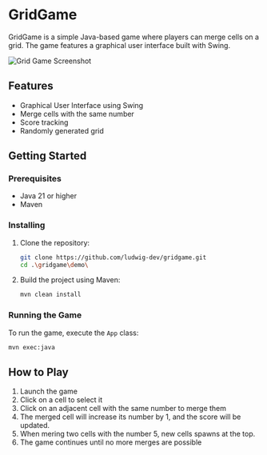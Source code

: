 # GridGame

GridGame is a simple Java-based game where players can merge cells on a grid. The game features a graphical user interface built with Swing.

![Grid Game Screenshot](https://github.com/ludwig-dev/GridGame/blob/main/GridGame.png)
## Features

- Graphical User Interface using Swing
- Merge cells with the same number
- Score tracking
- Randomly generated grid

## Getting Started
### Prerequisites

- Java 21 or higher
- Maven

### Installing

1. Clone the repository:
    ```sh
    git clone https://github.com/ludwig-dev/gridgame.git
    cd .\gridgame\demo\
    ```

2. Build the project using Maven:
    ```sh
    mvn clean install
    ```

### Running the Game

To run the game, execute the `App` class:

```sh
mvn exec:java
```

## How to Play
1. Launch the game
2. Click on a cell to select it
3. Click on an adjacent cell with the same number to merge them
4. The merged cell will increase its number by 1, and the score will be updated.
5. When mering two cells with the number 5, new cells spawns at the top.
6. The game continues until no more merges are possible


